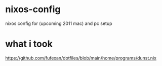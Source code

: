 # nixos-config
nixos config for (upcoming 2011 mac) and pc setup
# what i took
https://github.com/fufexan/dotfiles/blob/main/home/programs/dunst.nix
